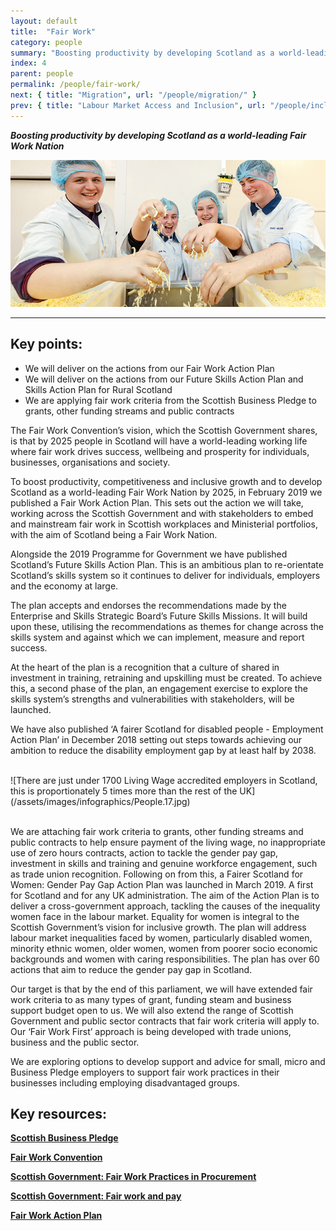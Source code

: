 ```yaml
---
layout: default
title:  "Fair Work"
category: people
summary: "Boosting productivity by developing Scotland as a world-leading Fair Work Nation"
index: 4
parent: people
permalink: /people/fair-work/
next: { title: "Migration", url: "/people/migration/" }
prev: { title: "Labour Market Access and Inclusion", url: "/people/inclusion" }
---
```

***Boosting productivity by developing Scotland as a world-leading Fair Work Nation***

![A photograph of Career Ready Interns at work in a food preparation facility](/assets/images/pageimages/People.40.jpg)  

---

## Key points:

* We will deliver on the actions from our Fair Work Action Plan
* We will deliver on the actions from our Future Skills Action Plan and Skills Action Plan for Rural Scotland
* We are applying fair work criteria from the Scottish Business Pledge to grants, other funding streams and public contracts

The Fair Work Convention’s vision, which the Scottish Government shares, is that by 2025 people in Scotland will have a world-leading working life where fair work drives success, wellbeing and prosperity for individuals, businesses, organisations and society.  

To boost productivity, competitiveness and inclusive growth and to develop Scotland as a world-leading Fair Work Nation by 2025, in February 2019 we published a Fair Work Action Plan. This sets out the action we will take, working across the Scottish Government and with stakeholders to embed and mainstream fair work in Scottish workplaces and Ministerial portfolios, with the aim of Scotland being a Fair Work Nation.  

Alongside the 2019 Programme for Government we have published Scotland’s Future Skills Action Plan. This is an ambitious plan to re-orientate Scotland’s skills system so it continues to deliver for individuals, employers and the economy at large.  

The plan accepts and endorses the recommendations made by the Enterprise and Skills Strategic Board’s Future Skills Missions. It will build upon these, utilising the recommendations as themes for change across the skills system and against which we can implement, measure and report success.  

At the heart of the plan is a recognition that a culture of shared in investment in training, retraining and upskilling must be created. To achieve this, a second phase of the plan, an engagement exercise to explore the skills system’s strengths and vulnerabilities with stakeholders, will be launched.  

We have also published ‘A fairer Scotland for disabled people - Employment Action Plan’ in December 2018 setting out steps towards achieving our ambition to reduce the disability employment gap by at least half by 2038.  

<br>
![There are just under 1700 Living Wage accredited employers in Scotland, this is proportionately 5 times more than the rest of the UK](/assets/images/infographics/People.17.jpg)
<br><br>

We are attaching fair work criteria to grants, other funding streams and public contracts to help ensure payment of the living wage, no inappropriate use of zero hours contracts, action to tackle the gender pay gap, investment in skills and training and genuine workforce engagement, such as trade union recognition. Following on from this, a Fairer Scotland for Women: Gender Pay Gap Action Plan was launched in March 2019.  A first for Scotland and for any UK administration. The aim of the Action Plan is to deliver a cross-government approach, tackling the causes of the inequality women face in the labour market. Equality for women is integral to the Scottish Government’s vision for inclusive growth. The plan will address labour market inequalities faced by women, particularly disabled women, minority ethnic women, older women, women from poorer socio economic backgrounds and women with caring responsibilities. The plan has over 60 actions that aim to reduce the gender pay gap in Scotland.  

Our target is that by the end of this parliament, we will have extended fair work criteria to as many types of grant, funding steam and business support budget open to us. We will also extend the range of Scottish Government and public sector contracts that fair work criteria will apply to. Our ‘Fair Work First’ approach is being developed with trade unions, business and the public sector.  

We are exploring options to develop support and advice for small, micro and Business Pledge employers to support fair work practices in their businesses including employing disadvantaged groups.  

## Key resources:

**[Scottish Business Pledge](https://scottishbusinesspledge.scot/)**  

**[Fair Work Convention](http://www.fairworkconvention.scot/)**  

**[Scottish Government: Fair Work Practices in Procurement](https://www.gov.scot/publications/fair-work-practices-in-procurement-toolkit/)**  

**[Scottish Government: Fair work and pay](https://www.gov.scot/policies/employment-support/fair-work-and-pay/)**

**[Fair Work Action Plan](/fair-work/)**
